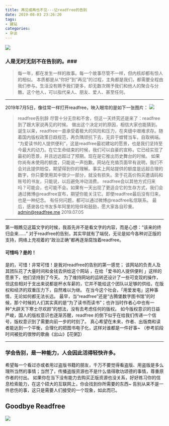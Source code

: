 ```yaml
---
title: 再见或再也不见---记readfree的告别
date: 2019-08-03 23:26:20
tags:
- 建站
categories: 
- 杂谈
---
```

[![](https://i.loli.net/2019/07/23/5d367b3da8f0139929.jpg)](https://i.loli.net/2019/07/23/5d367b3da8f0139929.jpg)
### 人是无时无刻不在告别的。###

> 每一年，都在发生一样的故事。每一个故事尽管不一样，但内核却都有惊人的相似。
本质都是从“你好”到“再见”的过程，主角都是我们，都需要全程由我们参与。生活没有赐予我们更多，却无数次赐予我们和他人的聚合与分散。这个他人，可以指代亲人、朋友、爱人、甚至任何。

------------


2019年7月5日，像往常一样打开readfree，映入眼帘的是如下一张图片：
[![](https://i.loli.net/2019/07/23/5d3679265899418830.png)](https://i.loli.net/2019/07/23/5d3679265899418830.png)
> readfree告别辞
尽管十分无奈和不舍，但这一天终究还是来了：readfree到了跟大家说再见的时候。
做出这个决定对的原因，相信大家也能猜到。诞生以来，readfree一直承受着极大的风险和压力，在夹缝中艰难求存。随着国内版权政策日趋规范，再负隅顽抗下去，无异于螳臂当车，自取祸端。
“为爱读书的人提供便利”，这是readfree最初建站的愿景，也是我们坚持至今最大的动力。在它生命结束的时候，我们可以自豪的宣称，它已经实现了最初的愿景，并且远远超过了预期。现在是它推出历史舞台的时候。
如果你尚有未使用的额度，只能说一声抱歉。网站在充值页面早有说明，我们不会对此提供赔偿，期望得到你的理解。事实上网站提供的额度是远超合理的数字，你只要使用其中很少一部分，就没有损失。至于花高价购买邀请码和账号的书友，只能说，以后避免冲动消费。
readfree会以其他方式归来吗？可能会，也可能不会。如果有一天出现了更适合它的生存方式，我们会通过微博@readfree宣布，期望你能关注它。即使readfree最后没有归来，也是一种纪念。
有任何问题，都可以通过微博@readfree私信联系。
最后，感谢各位书友多年阿里的陪伴和鼓励，愿大家各自珍重。
admin@readfree.me
2019.07.05

------------

第一眼瞧见这篇文字的时候，我首先并不是看文字的内容，而是心想：“该来的终归会来……”
对于readfree的告别，其实早就有了端倪，无论是如今各种对正版的支持，网络上充视着的“政治正确”都再逐渐腐蚀着readfree。
#### 可惜吗？是的！ ####
是的，可惜！非常可惜！是我对readfree的告别的第一感觉；
该网站的负责人及其团队花了大量时间和金钱去供给这个网站 ，在给「爱书的人提供便利 」这样的愿景下，他们坚持到了今天。
为了维持网站的运转还设计了一些可变现的操作，但这些相对于支出来说都是杯水车薪的，它并不能给这个团队以足够的供给。在版权和经济的双重压力下，自然难以为继。
在当今这个社会，「用爱发电」这种事情，无论如何都无法长远。
最早，当“readfree”还是“古腾堡数字图书馆”的时候，那个时候的人们其实真的是“为了读书而读书”；也许当时作者心中也有一种“大辟天下寒士尽欢颜”的想法，没有去考虑任何的版权。
如今版权意识的日益严峻，国人的版权意识也逐渐苏醒，readfree 的倒下似乎在给我们传递一个信号，版权意识到了需要向前一步的时刻了。
真心希望在未来，作者、出版商和读者能达到一个平衡，合理化的把图书电子化，这样对谁都是一件好事~
（参考前段时间被批的很惨的歌曲《出山》【花粥】）

------------

### 学会告别，是一种能力，人会因此活得轻快许多。 ###
希望每一个看过亦或者用过盗版书籍的朋友，千万不要觉得看盗版、用盗版是多么理所当然的事情；当然了，传播盗版资源也不是什么值得歌功颂德的事情，尊重原作者的付出。
如果你在当下没有能力去购买正版资源也没关系，好好练习你的信息检索能力，在这个硕大的互联网上，你会找到你所需要的东西~
告别从来不是一件悲伤的事，这只是需要人们接受的一个现象，如此而已。
## Goodbye Readfree ##
[![](https://i.loli.net/2019/07/23/5d36849a864a164750.jpg)](https://i.loli.net/2019/07/23/5d36849a864a164750.jpg)
